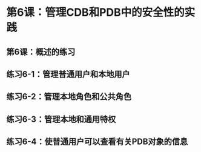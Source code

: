 # 第6课：管理CDB和PDB中的安全性的实践

## 第6课：概述的练习

## 练习6-1：管理普通用户和本地用户

## 练习6-2：管理本地角色和公共角色

## 练习6-3：管理本地和通用特权

## 练习6-4：使普通用户可以查看有关PDB对象的信息

